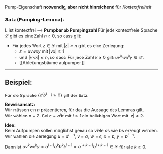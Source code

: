 Pump-Eigenschaft **notwendig, aber nicht hinreichend** für *Kontextfreiheit*
### Satz (Pumping-Lemma):
L ist kontextfrei $\implies$ **Pumpbar ab Pumpingzahl**
Für jede kontextfreie Sprache $\mathcal{L}$ gibt es eine Zahl $n \geq 0$, so dass gilt:
-  Für jedes Wort $z \in \mathcal{L}$ mit $|z| \geq n$ gibt es eine Zerlegung:
	- $z = uvwxy$ mit $|vx| \geq 1$
	- und $|vwx| \leq n$, so dass: Für jede Zahl $k \geq 0$ gilt: $uv^kwx^ky \in \mathcal{L}$.
	- [[Ableitungsbäume aufpumpen]]

---
## Beispiel:
Für die Sprache $\{a^ib^i \mid i \geq 0\}$ gilt der Satz.

**Beweisansatz:**  
Wir müssen ein $n$ präsentieren, für das die Aussage des Lemmas gilt.  
Wir wählen $n = 2$. Sei $z = a^ib^i$ mit $i \geq 1$ ein beliebiges Wort mit $|z| \geq 2$.

**Idee:**  
Beim Aufpumpen sollen möglichst genau so viele $a$s wie $b$s erzeugt werden.  
Wir wählen die Zerlegung $u = a^{i-1}, \ v = a, \ w = \epsilon, \ x = b, \ y = b^{i-1}$.  

Dann ist $uv^kwx^ky = a^{i-1}a^kb^kb^{i-1} = a^{i+k-1}b^{i+k-1} \in \mathcal{L}$ für alle $k \geq 0$.

